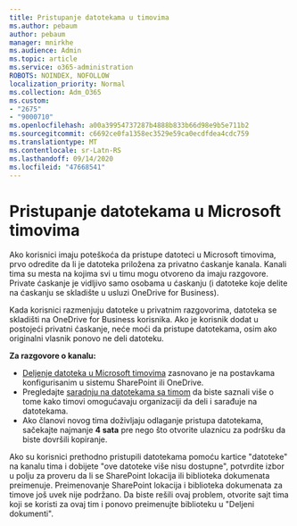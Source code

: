 ```yaml
---
title: Pristupanje datotekama u timovima
ms.author: pebaum
author: pebaum
manager: mnirkhe
ms.audience: Admin
ms.topic: article
ms.service: o365-administration
ROBOTS: NOINDEX, NOFOLLOW
localization_priority: Normal
ms.collection: Adm_O365
ms.custom:
- "2675"
- "9000710"
ms.openlocfilehash: a00a39954737287b4888b833b66d98e9b5e711b2
ms.sourcegitcommit: c6692ce0fa1358ec3529e59ca0ecdfdea4cdc759
ms.translationtype: MT
ms.contentlocale: sr-Latn-RS
ms.lasthandoff: 09/14/2020
ms.locfileid: "47668541"
---
```

# <a name="accessing-files-in-microsoft-teams"></a>Pristupanje datotekama u Microsoft timovima

Ako korisnici imaju poteškoća da pristupe datoteci u Microsoft timovima, prvo odredite da li je datoteka priložena za privatno ćaskanje kanala. Kanali tima su mesta na kojima svi u timu mogu otvoreno da imaju razgovore. Private ćaskanje je vidljivo samo osobama u ćaskanju (i datoteke koje delite na ćaskanju se skladište u usluzi OneDrive for Business).

Kada korisnici razmenjuju datoteke u privatnim razgovorima, datoteka se skladišti na OneDrive for Business korisnika. Ako je korisnik dodat u postojeći privatni ćaskanje, neće moći da pristupe datotekama, osim ako originalni vlasnik ponovo ne deli datoteku.    

**Za razgovore o kanalu:**

- [Deljenje datoteka u Microsoft timovima](https://docs.microsoft.com/MicrosoftTeams/sharing-files-in-teams) zasnovano je na postavkama konfigurisanim u sistemu SharePoint ili OneDrive. 
- Pregledajte [saradnju na datotekama sa timom](https://support.office.com/article/Collaborate-on-files-with-your-Team-9b200289-dbac-4823-85bd-628a5c7bb0ae) da biste saznali više o tome kako timovi omogućavaju organizaciji da deli i sarađuje na datotekama. 
- Ako članovi novog tima doživljaju odlaganje pristupa datotekama, sačekajte najmanje **4 sata** pre nego što otvorite ulaznicu za podršku da biste dovršili kopiranje. 

Ako su korisnici prethodno pristupili datotekama pomoću kartice "datoteke" na kanalu tima i dobijete "ove datoteke više nisu dostupne", potvrdite izbor u polju za proveru da li se SharePoint lokacija ili biblioteka dokumenata preimenuje. Preimenovanje SharePoint lokacija i biblioteka dokumenata za timove još uvek nije podržano. Da biste rešili ovaj problem, otvorite sajt tima koji se koristi za ovaj tim i ponovo preimenujte biblioteku u "Deljeni dokumenti".